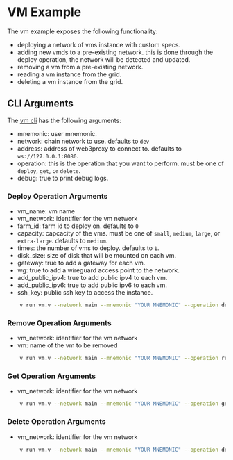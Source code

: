 # VM Example

The vm example exposes the following functionality:

- deploying a network of vms instance with custom specs.
- adding new vmds to a pre-existing network. this is done through the deploy operation, the network will be detected and updated.
- removing a vm from a pre-existing network.
- reading a vm instance from the grid.
- deleting a vm instance from the grid.

## CLI Arguments

The [vm cli](../../../../examples/tfgrid/vm.v) has the following arguments:

- mnemonic: user mnemonic.
- network: chain network to use. defaults to `dev`
- address: address of web3proxy to connect to. defaults to `ws://127.0.0.1:8080`.
- operation: this is the operation that you want to perform. must be one of `deploy`, `get`, or `delete`.
- debug: true to print debug logs.

### Deploy Operation Arguments

- vm_name: vm name
- vm_network: identifier for the vm network
- farm_id: farm id to deploy on. defaults to `0`
- capacity: capcacity of the vms. must be one of `small`, `medium`, `large`, or `extra-large`. defaults to `medium`.
- times: the number of vms to deploy. defaults to `1`.
- disk_size: size of disk that will be mounted on each vm.
- gateway: true to add a gateway for each vm.
- wg: true to add a wireguard access point to the network.
- add_public_ipv4: true to add public ipv4 to each vm.
- add_public_ipv6: true to add public ipv6 to each vm.
- ssh_key: public ssh key to access the instance.
  
```sh
    v run vm.v --network main --mnemonic "YOUR MNEMONIC" --operation deploy --name myvm --vm_network mynetwork --capacity small --times 3 --wg true --ssh_key "YOUR SSH KEY"
```

### Remove Operation Arguments

- vm_network: identifier for the vm network
- vm: name of the vm to be removed

```sh
    v run vm.v --network main --mnemonic "YOUR MNEMONIC" --operation remove --vm_network mynetwork --vm myvm
```

### Get Operation Arguments

- vm_network: identifier for the vm network

```sh
    v run vm.v --network main --mnemonic "YOUR MNEMONIC" --operation get --vm_network mynetwork
```

### Delete Operation Arguments

- vm_network: identifier for the vm network

```sh
    v run vm.v --network main --mnemonic "YOUR MNEMONIC" --operation delete --vm_network mynetwork
```
